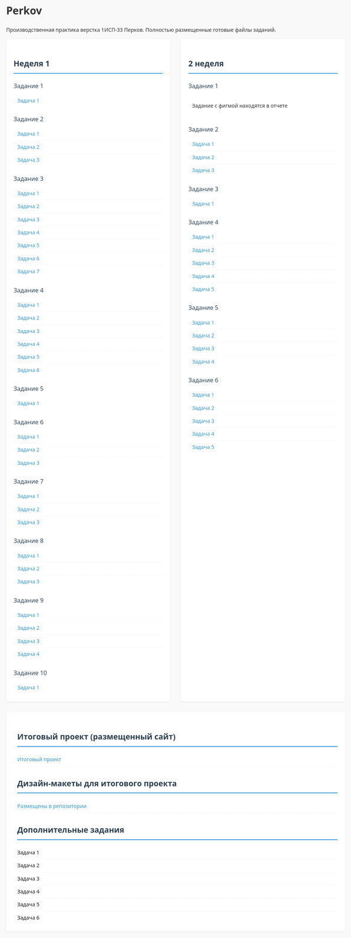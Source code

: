 # Perkov
Производственная практика верстка 1ИСП-33 Перков.
Полностью размещенные готовые файлы заданий.
<html>
<head>
    <meta charset="UTF-8">
    <meta name="viewport" content="width=device-width, initial-scale=1.0">
    <title>Задания по неделям практика</title>
    <style>
        :root {
            --primary-color: #2c3e50;
            --secondary-color: #34495e;
            --accent-color: #3498db;
            --text-color: #333;
            --light-gray: #f5f5f5;
            --border-radius: 4px;
        }        
        body {
            font-family: 'Segoe UI', Tahoma, Geneva, Verdana, sans-serif;
            line-height: 1.6;
            color: var(--text-color);
            max-width: 1200px;
            margin: 0 auto;
            padding: 20px;
            background-color: #f9f9f9;
        }
        h2 {
            color: var(--primary-color);
            padding-bottom: 8px;
            border-bottom: 2px solid var(--accent-color);
            margin-top: 30px;
        }
        h3 {
            color: var(--secondary-color);
            margin: 20px 0 10px 0;
            font-weight: 500;
        }
        .weeks-container {
            display: flex;
            gap: 30px;
            flex-wrap: wrap;
        }
        .week {
            flex: 1;
            min-width: 300px;
            background: white;
            padding: 20px;
            border-radius: var(--border-radius);
            box-shadow: 0 2px 5px rgba(0,0,0,0.05);
        }
        .subtasks {
            margin-left: 10px;
        }
        .subtasks div {
            padding: 6px 0;
            border-bottom: 1px dotted #eee;
        }
        .subtasks div:last-child {
            border-bottom: none;
        }
        a {
            color: var(--accent-color);
            text-decoration: none;
            transition: color 0.2s;
        }
        a:hover {
            color: var(--primary-color);
            text-decoration: underline;
        }
        @media (max-width: 768px) {
            .weeks-container {
                flex-direction: column;
                gap: 20px;
            }
            .week {
                min-width: auto;
            }
        }
    </style>
</head>
<body>
    <div class="weeks-container">
        <div class="week">
            <h2>Неделя 1</h2>
            <h3>Задание 1</h3>
            <div class="subtasks">
                <div><a href="Неделя1/Задание1/1.1.html">Задача 1</a></div>
            </div>
            <h3>Задание 2</h3>
            <div class="subtasks">
                <div><a href="Неделя1/Задание 2/1.2.1.html">Задача 1</a></div>
                <div><a href="Неделя1/Задание 2/1.2.2.html">Задача 2</a></div>
                <div><a href="Неделя1/Задание 2/1.2.3.html">Задача 3</a></div>
            </div>
            <h3>Задание 3</h3>
            <div class="subtasks">
                <div><a href="Задание 3/1.3.1.html">Задача 1</a></div>
                <div><a href="Задание 3/1.3.2.html">Задача 2</a></div>
                <div><a href="Задание 3/1.3.3.html">Задача 3</a></div>
                <div><a href="Задание 3/1.3.4.html">Задача 4</a></div>
                <div><a href="Задание 3/1.3.5.html">Задача 5</a></div>
                <div><a href="Задание 3/1.3.6.html">Задача 6</a></div>
                <div><a href="Задание 3/1.3.7.html">Задача 7</a></div>
            </div>
            <h3>Задание 4</h3>
            <div class="subtasks">
                <div><a href="Задание 4/1.4.1.html">Задача 1</a></div>
                <div><a href="Задание 4/1.4.2.html">Задача 2</a></div>
                <div><a href="Задание 4/1.4.3.html">Задача 3</a></div>
                <div><a href="Задание 4/1.4.4.html">Задача 4</a></div>
                <div><a href="Задание 4/1.4.5.html">Задача 5</a></div>
                <div><a href="Задание 4/1.4.6.html">Задача 6</a></div>
            </div>
            <h3>Задание 5</h3>
            <div class="subtasks">
                <div><a href="Задание 5/1.5.1.html">Задача 1</a></div>
            </div>
            <h3>Задание 6</h3>
            <div class="subtasks">
                <div><a href="Задание 6/1.6.1.html">Задача 1</a></div>
                <div><a href="Задание 6/1.6.2.html">Задача 2</a></div>
                <div><a href="Задание 6/1.6.3.html">Задача 3</a></div>
            </div>
            <h3>Задание 7</h3>
            <div class="subtasks">
                <div><a href="Задание 7/1.7.1.html">Задача 1</a></div>
                <div><a href="Задание 7/1.7.2.html">Задача 2</a></div>
                <div><a href="Задание 7/1.7.3.html">Задача 3</a></div>
            </div>
            <h3>Задание 8</h3>
            <div class="subtasks">
                <div><a href="Задание 8/1.8.1.html">Задача 1</a></div>
                <div><a href="Задание 8/1.8.2.html">Задача 2</a></div>
                <div><a href="Задание 8/1.8.3.html">Задача 3</a></div>
            </div>
            <h3>Задание 9</h3>
            <div class="subtasks">
                <div><a href="Задание 9/1.9.1.html">Задача 1</a></div>
                <div><a href="Задание 9/1.9.2.html">Задача 2</a></div>
                <div><a href="Задание 9/1.9.3.html">Задача 3</a></div>
                <div><a href="Задание 9/1.9.4.html">Задача 4</a></div>
            </div>
            <h3>Задание 10</h3>
            <div class="subtasks">
                <div><a href="Задание 10/1.10.1.html">Задача 1</a></div>
            </div>
        </div>
        <div class="week">
            <h2>2 неделя</h2>
            <h3>Задание 1</h3>
            <div class="subtasks">
                <div><p>Задание с фигмой находятся в отчете</p></div>
            </div>
            <h3>Задание 2</h3>
            <div class="subtasks">
                <div><a href="Неделя2/Задание 2/task1.html">Задача 1</a></div>
                <div><a href="Неделя2/Задание 2/task2.html">Задача 2</a></div>
                <div><a href="Неделя2/Задание 2/task3.html">Задача 3</a></div>
            </div>
            <h3>Задание 3</h3>
            <div class="subtasks">
                <div><a href="Неделя2/Задание 3/task1.html">Задача 1</a></div>
            </div>
            <h3>Задание 4</h3>
            <div class="subtasks">
                <div><a href="Неделя2/Задание 4/task1.html">Задача 1</a></div>
                <div><a href="Неделя2/Задание 4/task2.html">Задача 2</a></div>
                <div><a href="Неделя2/Задание 4/task3.html">Задача 3</a></div>
                <div><a href="Неделя2/Задание 4/task4.html">Задача 4</a></div>
                <div><a href="Неделя2/Задание 4/task5.html">Задача 5</a></div>
            </div>
            <h3>Задание 5</h3>
            <div class="subtasks">
                <div><a href="Неделя2/Задание 5/task1.html">Задача 1</a></div>
                <div><a href="Неделя2/Задание 5/task2.html">Задача 2</a></div>
                <div><a href="Неделя2/Задание 5/task3.html">Задача 3</a></div>
                <div><a href="Неделя2/Задание 5/task4.html">Задача 4</a></div>
            </div>
            <h3>Задание 6</h3>
            <div class="subtasks">
                <div><a href="Неделя2/Задание 6/task1.html">Задача 1</a></div>
                <div><a href="Неделя2/Задание 6/task2.html">Задача 2</a></div>
                <div><a href="Неделя2/Задание 6/task3.html">Задача 3</a></div>
                <div><a href="Неделя2/Задание 6/task4.html">Задача 4</a></div>
                <div><a href="Неделя2/Задание 6/task5.html">Задача 5</a></div>
            </div>
        </div>
            <div class="week">
            <div class="subtasks">
                <h2>Итоговый проект (размещенный сайт)</h2>
                <div><a href="Итоговый проект/Сайт/index.html">Итоговый проект</a></div>
                <h2>Дизайн-макеты для итогового проекта</h2>
                <div><a href="Итоговый проект/Дизайн макеты">Размещены в репозитории</a></div>
                <h2>Дополнительные задания</h2>
                <div><a href="">Задача 1</a></div>
                <div><a href="">Задача 2</a></div>
                <div><a href="">Задача 3</a></div>
                <div><a href="">Задача 4</a></div>
                <div><a href="">Задача 5</a></div>
                <div><a href="">Задача 6</a></div>
            </div>
    </div>
</body>
</html>
